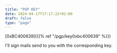 ```yaml
---
title: "PGP KEY"
date: 2024-04-17T17:17:22+02:00
draft: false
type: "page"
---
```



[0xBC400639]({{% ref "/pgp/key0xbc400639" %}})

I'll sign mails send to you with the corresponding key.
